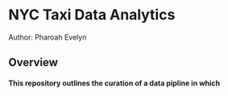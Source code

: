 # NYC Taxi Data Analytics
Author: Pharoah Evelyn

## Overview
#### This repository outlines the curation of a data pipline in which